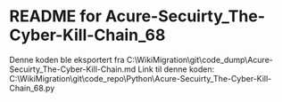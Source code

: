 # README for Acure-Secuirty_The-Cyber-Kill-Chain_68
Denne koden ble eksportert fra C:\WikiMigration\git\code_dump\Acure-Secuirty_The-Cyber-Kill-Chain.md
Link til denne koden: C:\WikiMigration\git\code_repo\Python\Acure-Secuirty_The-Cyber-Kill-Chain_68.py
